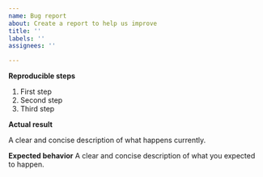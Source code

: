```yaml
---
name: Bug report
about: Create a report to help us improve
title: ''
labels: ''
assignees: ''

---
```


**Reproducible steps**
1. First step
2. Second step
3. Third step

**Actual result**

A clear and concise description of what happens currently.

**Expected behavior**
A clear and concise description of what you expected to happen.
